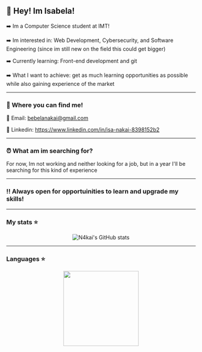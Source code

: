 ## 👋 Hey! Im Isabela!

➡️ Im a Computer Science student at IMT!

➡️ Im interested in: Web Development, Cybersecurity, and Software Engineering (since im still new on the field this could get bigger)

➡️ Currently learning: Front-end development and git

➡️ What I want to achieve: get as much learning opportunities as possible while also gaining experience of the market

---

### 👥 Where you can find me!

📧 Email: bebelanakai@gmail.com

🔗 Linkedin: https://www.linkedin.com/in/isa-nakai-8398152b2

---

### ⏰ What am im searching for?

For now, Im not working and neither looking for a job, but in a year I'll be searching for this kind of experience

---

### ‼️ Always open for opportuinities to learn and upgrade my skills!

---
### My stats ⭐

<div align="center">
<img alt="N4kai's GitHub stats" src="https://github-readme-stats.vercel.app/api?username=N4k4i&show_icons=true&theme=transparent"/>
</div>

---

### Languages ⭐
<div align="center">
<a href="https://github.com/n4kai/convoychat">
  <img height=200 align="center" src="https://github-readme-stats.vercel.app/api/top-langs?username=n4k4i&layout=compact&langs_count=8&card_width=320" />
</a>
</div>
